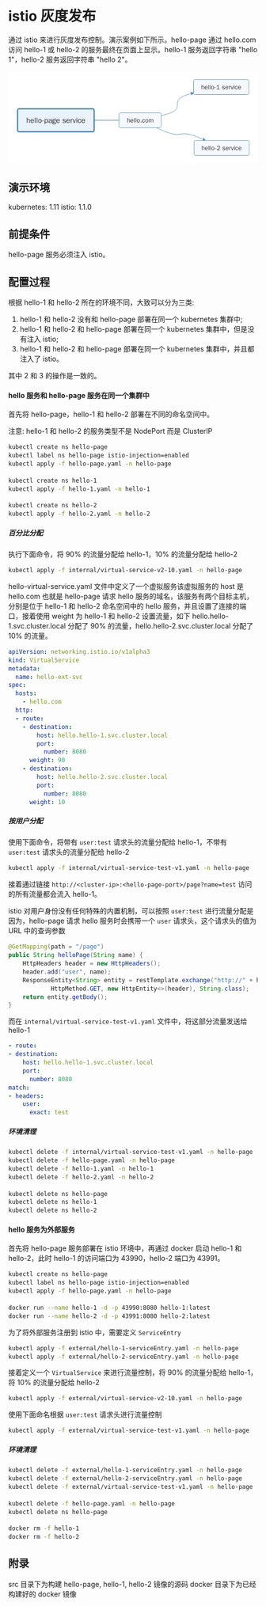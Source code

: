 # istio 灰度发布

通过 istio 来进行灰度发布控制。演示案例如下所示。hello-page 通过 hello.com 访问 hello-1 或 hello-2 的服务最终在页面上显示。hello-1 服务返回字符串 "hello 1"，hello-2 服务返回字符串 "hello 2"。

![istio-grayscale-release.jpg](./img/istio-grayscale-release.jpg)

## 演示环境

kubernetes: 1.11
istio: 1.1.0

## 前提条件

hello-page 服务必须注入 istio。

## 配置过程

根据 hello-1 和 hello-2 所在的环境不同，大致可以分为三类: 

  1. hello-1 和 hello-2 没有和 hello-page 部署在同一个 kubernetes 集群中; 
  2. hello-1 和 hello-2 和 hello-page 部署在同一个 kubernetes 集群中，但是没有注入 istio; 
  3. hello-1 和 hello-2 和 hello-page 部署在同一个 kubernetes 集群中，并且都注入了 istio。

其中 2 和 3 的操作是一致的。

#### hello 服务和 hello-page 服务在同一个集群中

首先将 hello-page，hello-1 和 hello-2 部署在不同的命名空间中。

注意: hello-1 和 hello-2 的服务类型不是 NodePort 而是 ClusterIP

```sh
kubectl create ns hello-page
kubectl label ns hello-page istio-injection=enabled
kubectl apply -f hello-page.yaml -n hello-page

kubectl create ns hello-1
kubectl apply -f hello-1.yaml -n hello-1

kubectl create ns hello-2
kubectl apply -f hello-2.yaml -n hello-2
```

##### 百分比分配

执行下面命令，将 90% 的流量分配给 hello-1，10% 的流量分配给 hello-2

```sh
kubectl apply -f internal/virtual-service-v2-10.yaml -n hello-page
```

hello-virtual-service.yaml 文件中定义了一个虚拟服务该虚拟服务的 host 是 hello.com 也就是 hello-page 请求 hello 服务的域名，该服务有两个目标主机，分别是位于 hello-1 和 hello-2 命名空间中的 hello 服务，并且设置了连接的端口，接着使用 weight 为 hello-1 和 hello-2 设置流量，如下 hello.hello-1.svc.cluster.local 分配了 90% 的流量，hello.hello-2.svc.cluster.local 分配了 10% 的流量。

```yaml
apiVersion: networking.istio.io/v1alpha3
kind: VirtualService
metadata:
  name: hello-ext-svc
spec:
  hosts:
    - hello.com
  http:
  - route:
    - destination:
        host: hello.hello-1.svc.cluster.local
        port:
          number: 8080
      weight: 90
    - destination:
        host: hello.hello-2.svc.cluster.local
        port:
          number: 8080
      weight: 10
```

##### 按用户分配

使用下面命令，将带有 `user:test` 请求头的流量分配给 hello-1，不带有 `user:test` 请求头的流量分配给 hello-2

```sh
kubectl apply -f internal/virtual-service-test-v1.yaml -n hello-page
```

接着通过链接 `http://<cluster-ip>:<hello-page-port>/page?name=test` 访问的所有流量都会流入 hello-1。

istio 对用户身份没有任何特殊的内置机制，可以按照 `user:test` 进行流量分配是因为，hello-page 请求 hello 服务时会携带一个 `user` 请求头，这个请求头的值为 URL 中的查询参数

```java
@GetMapping(path = "/page")
public String helloPage(String name) {
    HttpHeaders header = new HttpHeaders();
    header.add("user", name);
    ResponseEntity<String> entity = restTemplate.exchange("http://" + helloService + ":" + helloPort + "/hello",
            HttpMethod.GET, new HttpEntity<>(header), String.class);
    return entity.getBody();
}
```

而在 `internal/virtual-service-test-v1.yaml` 文件中，将这部分流量发送给 hello-1

```yaml
- route:
- destination:
    host: hello.hello-1.svc.cluster.local
    port:
      number: 8080
match:
- headers:
    user:
      exact: test
```

##### 环境清理

```sh
kubectl delete -f internal/virtual-service-test-v1.yaml -n hello-page
kubectl delete -f hello-page.yaml -n hello-page
kubectl delete -f hello-1.yaml -n hello-1
kubectl delete -f hello-2.yaml -n hello-2

kubectl delete ns hello-page
kubectl delete ns hello-1
kubectl delete ns hello-2
```

#### hello 服务为外部服务

首先将 hello-page 服务部署在 istio 环境中，再通过 docker 启动 hello-1 和 hello-2，此时 hello-1 的访问端口为 43990，hello-2 端口为 43991。

```sh
kubectl create ns hello-page
kubectl label ns hello-page istio-injection=enabled
kubectl apply -f hello-page.yaml -n hello-page

docker run --name hello-1 -d -p 43990:8080 hello-1:latest
docker run --name hello-2 -d -p 43991:8080 hello-2:latest
```

为了将外部服务注册到 istio 中，需要定义 `ServiceEntry`

```sh
kubectl apply -f external/hello-1-serviceEntry.yaml -n hello-page
kubectl apply -f external/hello-2-serviceEntry.yaml -n hello-page
```

接着定义一个 `VirtualService` 来进行流量控制，将 90% 的流量分配给 hello-1，将 10% 的流量分配给 hello-2

```sh
kubectl apply -f external/virtual-service-v2-10.yaml -n hello-page
```

使用下面命名根据 `user:test` 请求头进行流量控制

```sh
kubectl apply -f external/virtual-service-test-v1.yaml -n hello-page
```

##### 环境清理

```sh
kubectl delete -f external/hello-1-serviceEntry.yaml -n hello-page
kubectl delete -f external/hello-2-serviceEntry.yaml -n hello-page
kubectl delete -f external/virtual-service-test-v1.yaml -n hello-page

kubectl delete -f hello-page.yaml -n hello-page
kubectl delete ns hello-page

docker rm -f hello-1
docker rm -f hello-2
```

## 附录

src 目录下为构建 hello-page, hello-1, hello-2 镜像的源码
docker 目录下为已经构建好的 docker 镜像
